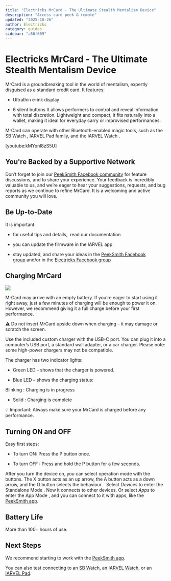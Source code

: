 ```yaml
---
title: "Electricks MrCard - The Ultimate Stealth Mentalism Device"
description: "Access card peek & remote"
updated: "2025-10-26"
author: Electricks
category: guides
sidebar: "a56f609"
---
```


# Electricks MrCard - The Ultimate Stealth Mentalism Device

MrCard is a groundbreaking tool in the world of mentalism, expertly disguised as a standard credit card. It features:

- Ultrathin e-ink display

- 6 silent buttons
It allows performers to control and reveal information with total discretion. Lightweight and compact, it fits naturally into a wallet, making it ideal for everyday carry or improvised performances.

MrCard can operate with other Bluetooth-enabled magic tools, such as the SB Watch , IARVEL Pad family, and the IARVEL Watch .

[youtube:kMYonl8zS5U]

## You're Backed by a Supportive Network

Don’t forget to join our [PeekSmith Facebook community](https://www.facebook.com/groups/peeksmith) for feature discussions, and to share your experience. Your feedback is incredibly valuable to us, and we’re eager to hear your suggestions, requests, and bug reports as we continue to refine MrCard. It is a welcoming and active community you will love.

## Be Up-to-Date

It is important:

- for useful tips and details,  read our documentation

- you can update the firmware in the IARVEL app

- stay updated, and share your ideas in the [PeekSmith Facebook group](https://www.facebook.com/groups/peeksmith) and/or in the [Electricks Facebook group](https://www.facebook.com/groups/electricks)

## Charging MrCard

![](https://electricks.info/wp-content/uploads/2025/07/mrcard-charger-1024x400.png)

MrCard may arrive with an empty battery. If you’re eager to start using it right away, just a few minutes of charging will be enough to power it on. However, we recommend giving it a full charge before your first performance.

⚠️ Do not insert MrCard upside down when charging – it may damage or scratch the screen.

Use the included custom charger with the USB-C port. You can plug it into a computer’s USB port, a standard wall adapter, or a car charger. Please note: some high-power chargers may not be compatible.

The charger has two indicator lights:

- Green LED – shows that the charger is powered.

- Blue LED – shows the charging status:

Blinking : Charging is in progress

- Solid : Charging is complete

💡 Important: Always make sure your MrCard is charged before any performance.

## Turning ON and OFF

Easy first steps:

- To turn ON: Press the P button once.

- To turn OFF : Press and hold the P button for a few seconds.

After you turn the device on, you can select operation mode with the buttons. The X button acts as an up arrow, the A button acts as a down arrow, and the O button selects the behaviour.
 
Select *Devices* to enter the Standalone Mode . Now it connects to other devices.
Or select *Apps* to enter the App Mode , and you can connect to it with apps, like the [PeekSmith app](https://electricks.info/docs/mrcard/peeksmith-app/).

## Battery Life

More than 100+ hours of use.

## Next Steps

We recommend starting to work with the [PeekSmith app](https://electricks.info/docs/mrcard/peeksmith-app/).

You can also test connecting to an [SB Watch](https://electricks.info/docs/mrcard/sb-watch/), an [IARVEL Watch](https://electricks.info/docs/mrcard/iarvel-watch/), or an [IARVEL Pad](https://electricks.info/docs/mrcard/iarvel-pad/).